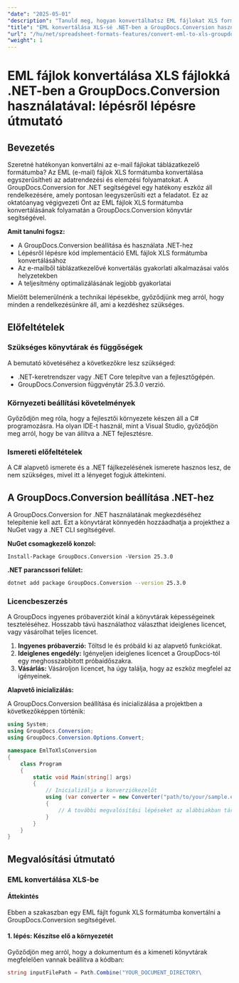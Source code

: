 ```yaml
---
"date": "2025-05-01"
"description": "Tanuld meg, hogyan konvertálhatsz EML fájlokat XLS formátumba a GroupDocs.Conversion for .NET segítségével. Kövesd ezt az átfogó útmutatót, amely kódpéldákat és bevált gyakorlatokat tartalmaz."
"title": "EML konvertálása XLS-sé .NET-ben a GroupDocs.Conversion használatával – lépésről lépésre útmutató"
"url": "/hu/net/spreadsheet-formats-features/convert-eml-to-xls-groupdocs-net/"
"weight": 1
---
```


# EML fájlok konvertálása XLS fájlokká .NET-ben a GroupDocs.Conversion használatával: lépésről lépésre útmutató

## Bevezetés

Szeretné hatékonyan konvertálni az e-mail fájlokat táblázatkezelő formátumba? Az EML (e-mail) fájlok XLS formátumba konvertálása egyszerűsítheti az adatrendezési és elemzési folyamatokat. A GroupDocs.Conversion for .NET segítségével egy hatékony eszköz áll rendelkezésére, amely pontosan leegyszerűsíti ezt a feladatot. Ez az oktatóanyag végigvezeti Önt az EML fájlok XLS formátumba konvertálásának folyamatán a GroupDocs.Conversion könyvtár segítségével.

**Amit tanulni fogsz:**

- A GroupDocs.Conversion beállítása és használata .NET-hez
- Lépésről lépésre kód implementáció EML fájlok XLS formátumba konvertálásához
- Az e-mailből táblázatkezelővé konvertálás gyakorlati alkalmazásai valós helyzetekben
- A teljesítmény optimalizálásának legjobb gyakorlatai

Mielőtt belemerülnénk a technikai lépésekbe, győződjünk meg arról, hogy minden a rendelkezésünkre áll, ami a kezdéshez szükséges.

## Előfeltételek

### Szükséges könyvtárak és függőségek

A bemutató követéséhez a következőkre lesz szükséged:

- .NET-keretrendszer vagy .NET Core telepítve van a fejlesztőgépén.
- GroupDocs.Conversion függvénytár 25.3.0 verzió.

### Környezeti beállítási követelmények

Győződjön meg róla, hogy a fejlesztői környezete készen áll a C# programozásra. Ha olyan IDE-t használ, mint a Visual Studio, győződjön meg arról, hogy be van állítva a .NET fejlesztésre.

### Ismereti előfeltételek

A C# alapvető ismerete és a .NET fájlkezelésének ismerete hasznos lesz, de nem szükséges, mivel itt a lényeget fogjuk áttekinteni.

## A GroupDocs.Conversion beállítása .NET-hez

A GroupDocs.Conversion for .NET használatának megkezdéséhez telepítenie kell azt. Ezt a könyvtárat könnyedén hozzáadhatja a projekthez a NuGet vagy a .NET CLI segítségével.

**NuGet csomagkezelő konzol:**

```shell
Install-Package GroupDocs.Conversion -Version 25.3.0
```

**\.NET parancssori felület:**

```bash
dotnet add package GroupDocs.Conversion --version 25.3.0
```

### Licencbeszerzés

A GroupDocs ingyenes próbaverziót kínál a könyvtárak képességeinek teszteléséhez. Hosszabb távú használathoz választhat ideiglenes licencet, vagy vásárolhat teljes licencet.

1. **Ingyenes próbaverzió:** Töltsd le és próbáld ki az alapvető funkciókat.
2. **Ideiglenes engedély:** Igényeljen ideiglenes licencet a GroupDocs-tól egy meghosszabbított próbaidőszakra.
3. **Vásárlás:** Vásároljon licencet, ha úgy találja, hogy az eszköz megfelel az igényeinek.

**Alapvető inicializálás:**

A GroupDocs.Conversion beállítása és inicializálása a projektben a következőképpen történik:

```csharp
using System;
using GroupDocs.Conversion;
using GroupDocs.Conversion.Options.Convert;

namespace EmlToXlsConversion
{
    class Program
    {
        static void Main(string[] args)
        {
            // Inicializálja a konverziókezelőt
            using (var converter = new Converter("path/to/your/sample.eml"))
            {
                // A további megvalósítási lépéseket az alábbiakban tárgyaljuk.
            }
        }
    }
}
```

## Megvalósítási útmutató

### EML konvertálása XLS-be

#### Áttekintés

Ebben a szakaszban egy EML fájlt fogunk XLS formátumba konvertálni a GroupDocs.Conversion segítségével.

#### 1. lépés: Készítse elő a környezetét

Győződjön meg arról, hogy a dokumentum és a kimeneti könyvtárak megfelelően vannak beállítva a kódban:

```csharp
string inputFilePath = Path.Combine("YOUR_DOCUMENT_DIRECTORY\